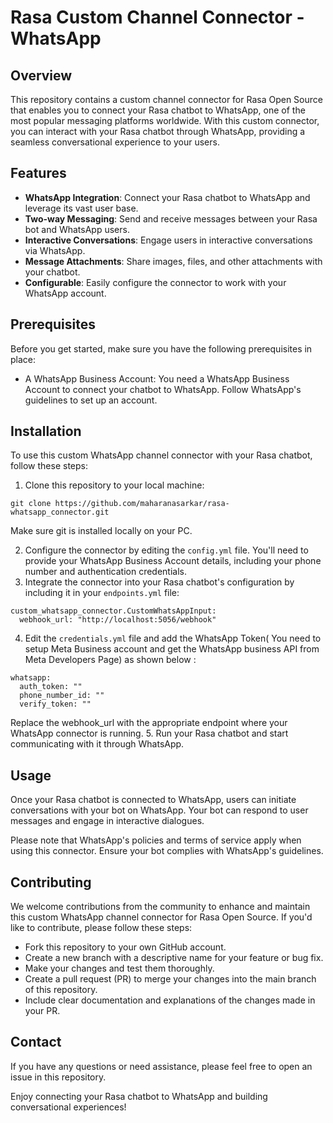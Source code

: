 # Rasa Custom Channel Connector - WhatsApp

##  Overview
This repository contains a custom channel connector for Rasa Open Source that enables you to connect your Rasa chatbot to WhatsApp, one of the most popular messaging platforms worldwide. With this custom connector, you can interact with your Rasa chatbot through WhatsApp, providing a seamless conversational experience to your users.

## Features
- **WhatsApp Integration**: Connect your Rasa chatbot to WhatsApp and leverage its vast user base.
- **Two-way Messaging**: Send and receive messages between your Rasa bot and WhatsApp users.
- **Interactive Conversations**: Engage users in interactive conversations via WhatsApp.
- **Message Attachments**: Share images, files, and other attachments with your chatbot.
- **Configurable**: Easily configure the connector to work with your WhatsApp account.

## Prerequisites
Before you get started, make sure you have the following prerequisites in place:

- A WhatsApp Business Account: You need a WhatsApp Business Account to connect your chatbot to WhatsApp. Follow WhatsApp's guidelines to set up an account.

## Installation
To use this custom WhatsApp channel connector with your Rasa chatbot, follow these steps:

1. Clone this repository to your local machine:
```
git clone https://github.com/maharanasarkar/rasa-whatsapp_connector.git
```
Make sure git is installed locally on your PC.

2. Configure the connector by editing the `config.yml` file. You'll need to provide your WhatsApp Business Account details, including your phone number and authentication credentials.
3. Integrate the connector into your Rasa chatbot's configuration by including it in your `endpoints.yml` file:
```
custom_whatsapp_connector.CustomWhatsAppInput:
  webhook_url: "http://localhost:5056/webhook"
```
4. Edit the `credentials.yml` file and add the WhatsApp Token( You need to setup Meta Business account and get the WhatsApp business API from Meta Developers Page) as shown below :
```
whatsapp:
  auth_token: ""
  phone_number_id: ""
  verify_token: "" 
```
Replace the webhook_url with the appropriate endpoint where your WhatsApp connector is running.
5. Run your Rasa chatbot and start communicating with it through WhatsApp.
## Usage
Once your Rasa chatbot is connected to WhatsApp, users can initiate conversations with your bot on WhatsApp. Your bot can respond to user messages and engage in interactive dialogues.

Please note that WhatsApp's policies and terms of service apply when using this connector. Ensure your bot complies with WhatsApp's guidelines.

## Contributing

We welcome contributions from the community to enhance and maintain this custom WhatsApp channel connector for Rasa Open Source. If you'd like to contribute, please follow these steps:

- Fork this repository to your own GitHub account.
- Create a new branch with a descriptive name for your feature or bug fix.
- Make your changes and test them thoroughly.
- Create a pull request (PR) to merge your changes into the main branch of this repository.
- Include clear documentation and explanations of the changes made in your PR.

## Contact
If you have any questions or need assistance, please feel free to open an issue in this repository.

Enjoy connecting your Rasa chatbot to WhatsApp and building conversational experiences! 
